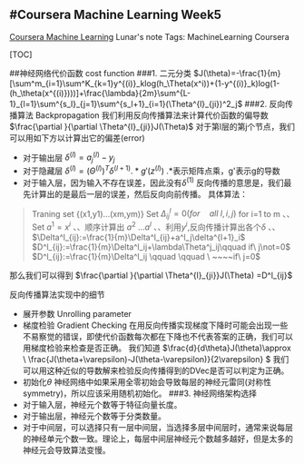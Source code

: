 ﻿#Coursera Machine Learning Week5
----
[Coursera Machine Learning](https://www.coursera.org/learn/machine-learning/home/welcome) Lunar's note 
Tags: MachineLearning Coursera

[TOC]

##神经网络代价函数 cost function
###1. 二元分类
$J(\theta)=-\frac{1}{m}[\sum^m_{i=1}\sum^K_{k=1}y^{(i)}_klog(h_\Theta(x^i))+(1-y^{(i)}_k)log(1-(h_\theta(x^{(i)})))]+\frac{\lambda}{2m}\sum^{L-1}_{l=1}\sum^{s_l}_{j=1}\sum^{s_l+1}_{i=1}(\Theta^{l}_{ji})^2_j$ 
###2. 反向传播算法 Backpropagation 
我们利用反向传播算法来计算代价函数的偏导数$\frac{\partial }{\partial \Theta^{l}_{ji}}J(\Theta)$
对于第l层的第j个节点，我们可以用如下方以计算出它的偏差(error)
+ 对于输出层 $\delta^{(l)}=a^{(l)}_j-y_j$
+ 对于隐藏层 $\delta^{(l)}=(\Theta^{(l)})^T\delta^{(l+1)}.*g'(z^{(l)})$
.*表示矩阵点乘，g'表示g的导数
+ 对于输入层，因为输入不存在误差，因此没有$\delta^{(1)}$
反向传播的意思是，我们最先计算出的是最后一层的误差，然后反向向前传播。
具体算法：
> Traning set {(x1,y1)...(xm,ym)}
Set  $\Delta^l_{ij}=0 (for \quad all \ l,i,j)$
for i=1 to m 
、、Set $a^1=x^i$
、、顺序计算出 $a^2\ ...a^l$
、、利用$y^i$,反向传播计算出各个$\delta$
、、$\Delta^l_{ij}:=\frac{1}{m}\Delta^l_{ij}+a^l_j\delta^{l+1}_i$
$D^l_{ij}:=\frac{1}{m}\Delta^l_ij+\lambda\Theta^j_ij\qquad if\ j\not=0$
$D^l_{ij}:=\frac{1}{m}\Delta^l_ij \qquad \qquad \ ~~~~if\ j=0$

那么我们可以得到
$\frac{\partial }{\partial \Theta^{l}_{ji}}J(\Theta) =D^l_{ij}$

反向传播算法实现中的细节

+ 展开参数 Unrolling parameter
+ 梯度检验 Gradient Checking
在用反向传播实现梯度下降时可能会出现一些不易察觉的错误，即使代价函数每次都在下降也不代表答案的正确，我们可以用梯度检验来检查是否正确。
我们知道
$\frac{d}{d\theta}J(\theta)\approx \ \frac{J(\theta+\varepsilon)-J(\theta-\varepsilon)}{2\varepsilon} $
我们可以用这种近似的导数解来检验反向传播得到的DVec是否可以判定为正确。
+ 初始化$\theta$
神经网络中如果采用全零初始会导致每层的神经元雷同(对称性 symmetry)，所以应该采用随机初始化。
###3. 神经网络架构选择
+ 对于输入层，神经元个数等于特征向量长度。
+ 对于输出层，神经元个数等于分类数量。
+ 对于中间层，可以选择只有一层中间层，当选择多层中间层时，通常来说每层的神经单元个数一致。理论上，每层中间层神经元个数越多越好，但是太多的神经元会导致算法变慢。